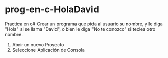 # prog-en-c-HolaDavid
Practica en c# 
Crear un programa que pida al usuario su nombre, y le diga "Hola" si se llama
"David", o bien le diga "No te conozco" si teclea otro nombre.
1. Abrir un nuevo Proyecto
2. Seleccione Aplicación de Consola
